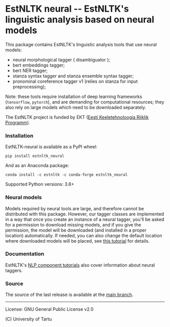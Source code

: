 EstNLTK neural -- EstNLTK's linguistic analysis based on neural models
===========================================================================

This package contains EstNLTK's linguistic analysis tools that use neural models:

* neural morphological tagger ( disambiguator );
* bert embeddings tagger;
* bert NER tagger;
* stanza syntax tagger and stanza ensemble syntax tagger;
* pronominal coreference tagger v1 (relies on stanza for input preprocessing);

Note: these tools require installation of deep learning frameworks (`tensorflow`, `pytorch`), and are demanding for computational resources; they also rely on large models which need to be downloaded separately. 

The EstNLTK project is funded by EKT ([Eesti Keeletehnoloogia Riiklik Programm](https://www.keeletehnoloogia.ee/)).

### Installation

EstNLTK-neural is available as a PyPI wheel:  

```
pip install estnltk_neural
```

And as an Anaconda package:

```
conda install -c estnltk -c conda-forge estnltk_neural
```

Supported Python versions: 3.8+

### Neural models

Models required by neural tools are large, and therefore cannot be distributed with this package. 
However, our tagger classes are implemented in a way that once you create an instance of a neural tagger, you'll be asked  for a permission to download missing models, and if you give the permission, the model will be downloaded (and installed in a proper location) automatically. 
If needed, you can also change the default location where downloaded models will be placed, see [this tutorial](https://github.com/estnltk/estnltk/blob/3a8eb8f6e675187ee07f92a30370dab807e62f12/tutorials/basics/estnltk_resources.ipynb) for details.

### Documentation

EstNLTK's [NLP component tutorials](https://github.com/estnltk/estnltk/tree/main/tutorials/nlp_pipeline) also cover information about neural taggers. 

### Source

The source of the last release is available at the [main branch](https://github.com/estnltk/estnltk/tree/main/estnltk_neural).

---

License: GNU General Public License v2.0

(C) University of Tartu  
